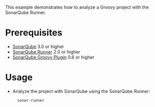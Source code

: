 This example demonstrates how to analyze a Groovy project with the SonarQube Runner.

Prerequisites
=============
* [SonarQube](http://www.sonarsource.org/downloads/) 3.0 or higher
* [SonarQube Runner](http://docs.codehaus.org/x/N4KxDQ) 2.0 or higher
* [SonarQube Groovy Plugin](http://docs.codehaus.org/display/SONAR/Groovy+Plugin) 0.6 or higher

Usage
=====
* Analyze the project with SonarQube using the SonarQube Runner:

        sonar-runner
